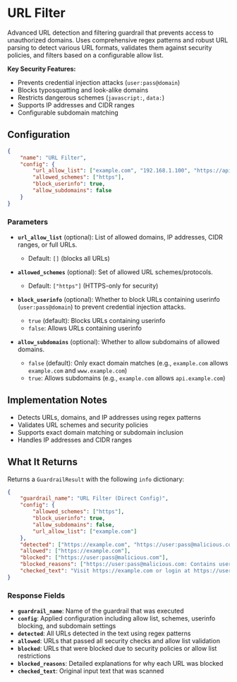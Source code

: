 # URL Filter

Advanced URL detection and filtering guardrail that prevents access to unauthorized domains. Uses comprehensive regex patterns and robust URL parsing to detect various URL formats, validates them against security policies, and filters based on a configurable allow list.

**Key Security Features:**

- Prevents credential injection attacks (`user:pass@domain`)
- Blocks typosquatting and look-alike domains  
- Restricts dangerous schemes (`javascript:`, `data:`)
- Supports IP addresses and CIDR ranges
- Configurable subdomain matching

## Configuration

```json
{
    "name": "URL Filter",
    "config": {
        "url_allow_list": ["example.com", "192.168.1.100", "https://api.service.com/v1"],
        "allowed_schemes": ["https"],
        "block_userinfo": true,
        "allow_subdomains": false
    }
}
```

### Parameters

- **`url_allow_list`** (optional): List of allowed domains, IP addresses, CIDR ranges, or full URLs.
    - Default: `[]` (blocks all URLs)

- **`allowed_schemes`** (optional): Set of allowed URL schemes/protocols. 
    - Default: `["https"]` (HTTPS-only for security)

- **`block_userinfo`** (optional): Whether to block URLs containing userinfo (`user:pass@domain`) to prevent credential injection attacks.
    - `true` (default): Blocks URLs containing userinfo
    - `false`: Allows URLs containing userinfo


- **`allow_subdomains`** (optional): Whether to allow subdomains of allowed domains.
    - `false` (default): Only exact domain matches (e.g., `example.com` allows `example.com` and `www.example.com`)
    - `true`: Allows subdomains (e.g., `example.com` allows `api.example.com`)

## Implementation Notes

- Detects URLs, domains, and IP addresses using regex patterns
- Validates URL schemes and security policies  
- Supports exact domain matching or subdomain inclusion
- Handles IP addresses and CIDR ranges

## What It Returns

Returns a `GuardrailResult` with the following `info` dictionary:

```json
{
    "guardrail_name": "URL Filter (Direct Config)",
    "config": {
        "allowed_schemes": ["https"],
        "block_userinfo": true,
        "allow_subdomains": false,
        "url_allow_list": ["example.com"]
    },
    "detected": ["https://example.com", "https://user:pass@malicious.com"],
    "allowed": ["https://example.com"],
    "blocked": ["https://user:pass@malicious.com"],
    "blocked_reasons": ["https://user:pass@malicious.com: Contains userinfo (potential credential injection)"],
    "checked_text": "Visit https://example.com or login at https://user:pass@malicious.com"
}
```

### Response Fields

- **`guardrail_name`**: Name of the guardrail that was executed
- **`config`**: Applied configuration including allow list, schemes, userinfo blocking, and subdomain settings
- **`detected`**: All URLs detected in the text using regex patterns
- **`allowed`**: URLs that passed all security checks and allow list validation
- **`blocked`**: URLs that were blocked due to security policies or allow list restrictions
- **`blocked_reasons`**: Detailed explanations for why each URL was blocked
- **`checked_text`**: Original input text that was scanned